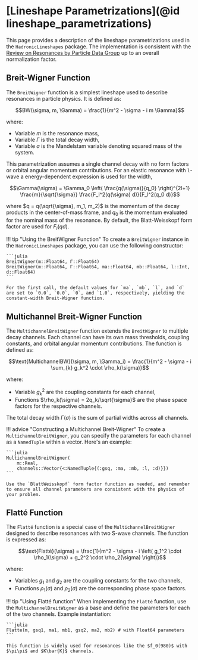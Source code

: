 # [Lineshape Parametrizations](@id lineshape_parametrizations)

This page provides a description of the lineshape parametrizations used in the `HadronicLineshapes` package.
The implementation is consistent with the [Review on Resonances by Particle Data Group](https://pdg.lbl.gov/2024/web/viewer.html?file=../reviews/rpp2024-rev-resonances.pdf) up to an overall normalization factor.

## Breit-Wigner Function

The `BreitWigner` function is a simplest lineshape used to describe resonances in particle physics. It is defined as:

```math
BW(\sigma, m, \Gamma) = \frac{1}{m^2 - \sigma - i m \Gamma}
```

where:

- Variable $m$ is the resonance mass,
- Variable $\Gamma$ is the total decay width,
- Variable $\sigma$ is the Mandelstam variable denoting squared mass of the system.

This parametrization assumes a single channel decay with no form factors or orbital angular momentum contributions.
For an elastic resonance with `l`-wave a energy-dependent expression is used for the width,

```math
\Gamma(\sigma) = \Gamma_0 \left( \frac{q(\sigma)}{q_0} \right)^{2l+1} \frac{m}{\sqrt{\sigma}} \frac{F_l^2(q(\sigma) d)}{F_l^2(q_0 d)}
```

where $q = q(\sqrt{\sigma}, m_1, m_2)$ is the momentum of the decay products in the center-of-mass frame,
and $q_0$ is the momentum evaluated for the nominal mass of the resonance.
By default, the Blatt-Weisskopf form factor are used for $F_l(q d)$.

!!! tip "Using the BreitWigner Function"
    To create a `BreitWigner` instance in the `HadronicLineshapes` package, you can use the following constructor:

    ```julia
    BreitWigner(m::Float64, Γ::Float64)
    BreitWigner(m::Float64, Γ::Float64, ma::Float64, mb::Float64, l::Int, d::Float64)
    ```

    For the first call, the default values for `ma`, `mb`, `l`, and `d` are set to `0.0`, `0.0`, `0`, and `1.0`, respectively, yielding the constant-width Breit-Wigner function.

## Multichannel Breit-Wigner Function

The `MultichannelBreitWigner` function extends the `BreitWigner` to multiple decay channels. Each channel can have its own mass thresholds, coupling constants, and orbital angular momentum contributions. The function is defined as:

```math
\text{MultichannelBW}(\sigma, m, \Gamma_i) = \frac{1}{m^2 - \sigma - i \sum_{k} g_k^2 \cdot \rho_k(\sigma)}
```

where:

- Variable $g_k^2$ are the coupling constants for each channel,
- Functions $\rho_k(\sigma) = 2q_k/\sqrt{\sigma}$ are the phase space factors for the respective channels.

The total decay width $\Gamma(\sigma)$ is the sum of partial widths across all channels.

!!! advice "Constructing a Multichannel Breit-Wigner"
    To create a `MultichannelBreitWigner`, you can specify the parameters for each channel as a `NamedTuple` within a vector. Here's an example:

    ```julia
    MultichannelBreitWigner(
        m::Real,
        channels::Vector{<:NamedTuple{(:gsq, :ma, :mb, :l, :d)}})
    ```

    Use the `BlattWeisskopf` form factor function as needed, and remember to ensure all channel parameters are consistent with the physics of your problem.

## Flatté Function

The `Flatté` function is a special case of the `MultichannelBreitWigner` designed to describe resonances with two S-wave channels.
The function is expressed as:

```math
\text{Flatté}(\sigma) = \frac{1}{m^2 - \sigma - i \left( g_1^2 \cdot \rho_1(\sigma) + g_2^2 \cdot \rho_2(\sigma) \right)}
```

where:

- Variables $g_1$ and $g_2$ are the coupling constants for the two channels,
- Functions $\rho_1(\sigma)$ and $\rho_2(\sigma)$ are the corresponding phase space factors.

!!! tip "Using Flatté function"
    When implementing the `Flatté` function, use the `MultichannelBreitWigner` as a base and define the parameters for each of the two channels. Example instantiation:

    ```julia
    Flatte(m, gsq1, ma1, mb1, gsq2, ma2, mb2) # with Float64 parameters
    ```

    This function is widely used for resonances like the $f_0(980)$ with $\pi\pi$ and $K\bar{K}$ channels.
